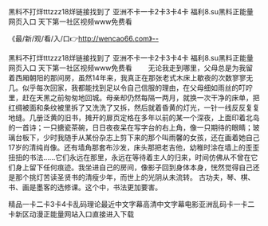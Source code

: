 黑料不打烊tttzzz18烊链接找到了
亚洲不卡一卡2卡3卡4卡
福利8.su黑料正能量网页入口
天下第一社区视频www免费看


《最/新/观/看/入/口👉http://wencao66.com》--

黑料不打烊tttzzz18烊链接找到了
亚洲不卡一卡2卡3卡4卡
福利8.su黑料正能量网页入口
天下第一社区视频www免费看
　　无论我走到哪里，父母总是为我留着西厢朝阳的那间房，虽然14年来，我真正在那张老式木床上歇夜的次数寥寥无几。似乎每次回家，我都能找到足以令自己信服的理由，在父母细如雨丝的叮咛里，赶在天黑之前匆匆地回城。母亲却仍然每隔一两月，就换一次干净的床单，把红绸被面和条纹被里拆了又洗洗了又拆，然后就着昏黄的灯光，一针一线反反复复地缝。几册泛黄的旧书，摊开的扉页定格在多年以前的某一个深夜，上面印着北岛的一首诗；一只搪瓷茶碗，日日夜夜呆在写字台的右上角，像一只期待的眼睛；玻璃台板下，少时我随手从某份杂志上剪下来的那个叫雨馨的女孩，还在画着她自己17岁的清纯肖像。还有墙角那套布沙发，床头那把老吉他，幼稚时涂在墙上的歪歪扭扭的书法……它们永远在那里，永远在等待着主人的归来，时间仿佛从不曾在它们身上留下任何痕迹。我坐进自己的房间，像影子回到身体本身，恍然觉得自己还是那个挑灯苦读圣贤书的清瘦少年，而世上的光阴从未流转。
	古功夫，琴、棋、书、画是墨客的选修课。这个中，书法更加要害。





精品一卡二卡3卡4卡乱码理论最近中文字幕高清中文字幕电影亚洲乱码卡一卡二卡新区动漫正能量网站入口直接进入下载
